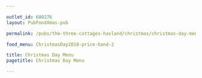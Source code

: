 ```yaml
---

outlet_id: 680276
layout: PubFoodXmas-pub

permalink: /pubs/the-three-cottages-hasland/christmas/christmas-day-menu.html

food_menu: ChristmasDay2018-price-band-2

title: Christmas Day Menu
pagetitle: Christmas Day Menu

---
```


